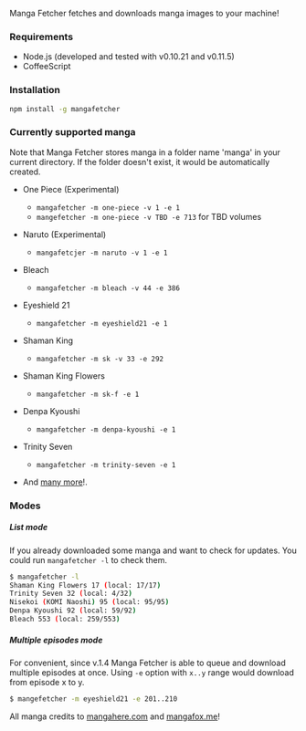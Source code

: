Manga Fetcher fetches and downloads manga images to your machine!

### Requirements

- Node.js (developed and tested with v0.10.21 and v0.11.5)
- CoffeeScript

### Installation

``` bash
npm install -g mangafetcher
```

### Currently supported manga

Note that Manga Fetcher stores manga in a folder name 'manga' in your current directory.
If the folder doesn't exist, it would be automatically created.

- One Piece (Experimental)
  - `mangafetcher -m one-piece -v 1 -e 1`
  - `mangefetcher -m one-piece -v TBD -e 713` for TBD volumes

- Naruto (Experimental)
  - `mangafetcjer -m naruto -v 1 -e 1`

- Bleach
  - `mangafetcher -m bleach -v 44 -e 386`

- Eyeshield 21
  - `mangafetcher -m eyeshield21 -e 1`

- Shaman King
  - `mangafetcher -m sk -v 33 -e 292`

- Shaman King Flowers
  - `mangafetcher -m sk-f -e 1`

- Denpa Kyoushi
  - `mangafetcher -m denpa-kyoushi -e 1`

- Trinity Seven
  - `mangafetcher -m trinity-seven -e 1`

- And [many more](https://github.com/phatograph/mangafetcher/blob/master/manga.coffee)!.

### Modes

##### List mode

If you already downloaded some manga and want to check for updates.
You could run `mangafetcher -l` to check them.

``` bash
$ mangafetcher -l
Shaman King Flowers 17 (local: 17/17)
Trinity Seven 32 (local: 4/32)
Nisekoi (KOMI Naoshi) 95 (local: 95/95)
Denpa Kyoushi 92 (local: 59/92)
Bleach 553 (local: 259/553)
```

##### Multiple episodes mode

For convenient, since v.1.4 Manga Fetcher is able to queue and download
multiple episodes at once. Using `-e` option with `x..y` range
would download from episode x to y.

``` bash
$ mangefetcher -m eyeshield21 -e 201..210
```

All manga credits to [mangahere.com](http://mangahere.com) and [mangafox.me](http://mangafox.me)!
